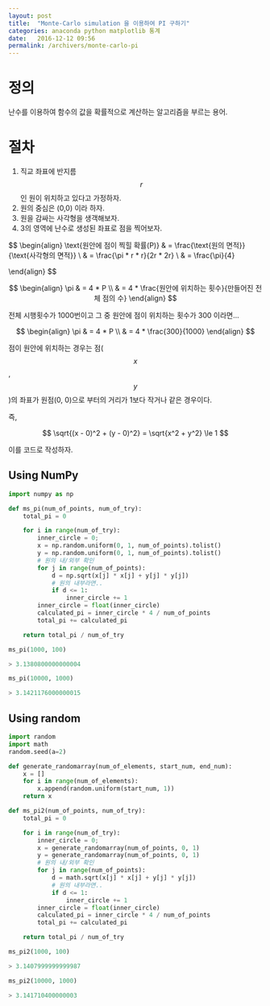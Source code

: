 ```yaml
---
layout: post
title:  "Monte-Carlo simulation 을 이용하여 PI 구하기"
categories: anaconda python matplotlib 통계
date:   2016-12-12 09:56
permalink: /archivers/monte-carlo-pi
---
```


# 정의

난수를 이용하여 함수의 값을 확률적으로 계산하는 알고리즘을 부르는 용어.

# 절차


1. 직교 좌표에 반지름 $$r$$ 인 원이 위치하고 있다고 가정하자.
2. 원의 중심은 (0,0) 이라 하자.
3. 원을 감싸는 사각형을 생객해보자.
4. 3의 영역에 난수로 생성된 좌표로 점을 찍어보자.

$$
\begin{align}
\text{원안에 점이 찍힐 확률(P)} & = \frac{\text{원의 면적}}{\text{사각형의 면적}} \\
& = \frac{\pi * r * r}{2r * 2r} \\
& = \frac{\pi}{4}

\end{align}
$$

$$
\begin{align}
\pi & = 4 * P \\
& = 4 * \frac{원안에 위치하는 횟수}{만들어진 전체 점의 수}
\end{align}
$$

전체 시행횟수가 1000번이고 그 중 원안에 점이 위치하는 횟수가 300 이라면...

$$
\begin{align}
\pi & = 4 * P \\
& = 4 * \frac{300}{1000}
\end{align}
$$

점이 원안에 위치하는 경우는 점($$x$$,$$y$$)의 좌표가 원점(0, 0)으로 부터의 거리가 1보다 작거나 같은 경우이다.

즉,

$$
\sqrt{(x - 0)^2 + (y - 0)^2} = \sqrt{x^2 + y^2} \le 1
$$

이를 코드로 작성하자.


## Using NumPy


```python
import numpy as np

def ms_pi(num_of_points, num_of_try):
    total_pi = 0

    for i in range(num_of_try):
        inner_circle = 0;
        x = np.random.uniform(0, 1, num_of_points).tolist()
        y = np.random.uniform(0, 1, num_of_points).tolist()
        # 원의 내/외부 확인
        for j in range(num_of_points):
            d = np.sqrt(x[j] * x[j] + y[j] * y[j])
            # 원의 내부라면..
            if d <= 1:
                inner_circle += 1
        inner_circle = float(inner_circle)
        calculated_pi = inner_circle * 4 / num_of_points
        total_pi += calculated_pi

    return total_pi / num_of_try

ms_pi(1000, 100)

> 3.1380800000000004

ms_pi(10000, 1000)

> 3.1421176000000015

```
## Using random

```python
import random
import math
random.seed(a=2)

def generate_randomarray(num_of_elements, start_num, end_num):
    x = []
    for i in range(num_of_elements):
        x.append(random.uniform(start_num, 1))
    return x

def ms_pi2(num_of_points, num_of_try):
    total_pi = 0

    for i in range(num_of_try):
        inner_circle = 0;
        x = generate_randomarray(num_of_points, 0, 1)
        y = generate_randomarray(num_of_points, 0, 1)
        # 원의 내/외부 확인
        for j in range(num_of_points):
            d = math.sqrt(x[j] * x[j] + y[j] * y[j])
            # 원의 내부라면..
            if d <= 1:
                inner_circle += 1
        inner_circle = float(inner_circle)
        calculated_pi = inner_circle * 4 / num_of_points
        total_pi += calculated_pi

    return total_pi / num_of_try

ms_pi2(1000, 100)

> 3.1407999999999987

ms_pi2(10000, 1000)

> 3.141710400000003

```